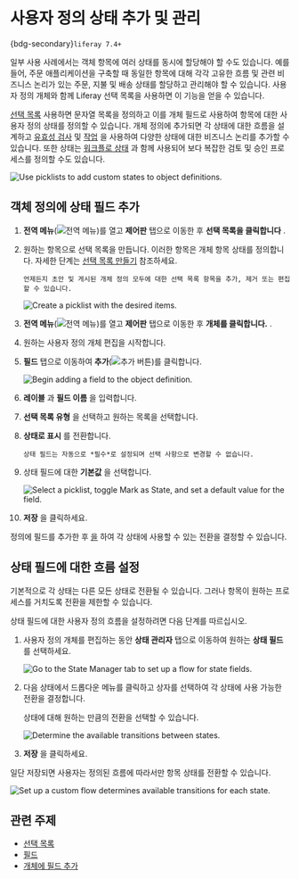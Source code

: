 # 사용자 정의 상태 추가 및 관리

{bdg-secondary}`liferay 7.4+`

일부 사용 사례에서는 객체 항목에 여러 상태를 동시에 할당해야 할 수도 있습니다. 예를 들어, 주문 애플리케이션을 구축할 때 동일한 항목에 대해 각각 고유한 흐름 및 관련 비즈니스 논리가 있는 주문, 지불 및 배송 상태를 할당하고 관리해야 할 수 있습니다. 사용자 정의 개체와 함께 Liferay 선택 목록을 사용하면 이 기능을 얻을 수 있습니다.

[선택 목록](../../picklists.md) 사용하면 문자열 목록을 정의하고 이를 개체 필드로 사용하여 항목에 대한 사용자 정의 상태를 정의할 수 있습니다. 개체 정의에 추가되면 각 상태에 대한 흐름을 설계하고 [유효성 검사](../validations/adding-field-validations.md) 및 [작업](../actions/defining-object-actions.md) 을 사용하여 다양한 상태에 대한 비즈니스 논리를 추가할 수 있습니다. 또한 상태는 [워크플로 상태](../../enabling-workflows-for-objects.md) 과 함께 사용되어 보다 복잡한 검토 및 승인 프로세스를 정의할 수도 있습니다.

![Use picklists to add custom states to object definitions.](./adding-and-managing-custom-states/images/01.png)

## 객체 정의에 상태 필드 추가

1. **전역 메뉴**(![전역 메뉴](../../../../images/icon-applications-menu.png))를 열고 **제어판** 탭으로 이동한 후 **선택 목록을 클릭합니다** .

1. 원하는 항목으로 선택 목록을 만듭니다. 이러한 항목은 개체 항목 상태를 정의합니다. 자세한 단계는 [선택 목록 만들기](../../picklists/creating-picklists.md) 참조하세요.

   ```{note}
   언제든지 초안 및 게시된 개체 정의 모두에 대한 선택 목록 항목을 추가, 제거 또는 편집할 수 있습니다.
   ```

   ![Create a picklist with the desired items.](./adding-and-managing-custom-states/images/02.png)

1. **전역 메뉴**(![전역 메뉴](../../../../images/icon-applications-menu.png))를 열고 **제어판** 탭으로 이동한 후 **개체를 클릭합니다.** .

1. 원하는 사용자 정의 개체 편집을 시작합니다.

1. **필드** 탭으로 이동하여 **추가**(![추가 버튼](../../../../images/icon-add.png))를 클릭합니다.

   ![Begin adding a field to the object definition.](./adding-and-managing-custom-states/images/03.png)

1. **레이블** 과 **필드 이름** 을 입력합니다.

1. **선택 목록 유형** 을 선택하고 원하는 목록을 선택합니다.

1. **상태로 표시** 를 전환합니다.

   ```{note}
   상태 필드는 자동으로 *필수*로 설정되며 선택 사항으로 변경할 수 없습니다.
   ```

1. 상태 필드에 대한 **기본값** 을 선택합니다.

   ![Select a picklist, toggle Mark as State, and set a default value for the field.](./adding-and-managing-custom-states/images/04.png)

1. **저장** 을 클릭하세요.

정의에 필드를 추가한 후 [을](#setting-up-a-flow-for-state-fields) 하여 각 상태에 사용할 수 있는 전환을 결정할 수 있습니다.

## 상태 필드에 대한 흐름 설정

기본적으로 각 상태는 다른 모든 상태로 전환될 수 있습니다. 그러나 항목이 원하는 프로세스를 거치도록 전환을 제한할 수 있습니다.

상태 필드에 대한 사용자 정의 흐름을 설정하려면 다음 단계를 따르십시오.

1. 사용자 정의 개체를 편집하는 동안 **상태 관리자** 탭으로 이동하여 원하는 **상태 필드** 를 선택하세요.

   ![Go to the State Manager tab to set up a flow for state fields.](./adding-and-managing-custom-states/images/05.png)

1. 다음 상태에서 드롭다운 메뉴를 클릭하고 상자를 선택하여 각 상태에 사용 가능한 전환을 결정합니다.

   상태에 대해 원하는 만큼의 전환을 선택할 수 있습니다.

   ![Determine the available transitions between states.](./adding-and-managing-custom-states/images/06.png)

1. **저장** 을 클릭하세요.

일단 저장되면 사용자는 정의된 흐름에 따라서만 항목 상태를 전환할 수 있습니다.

![Set up a custom flow determines available transitions for each state.](./adding-and-managing-custom-states/images/07.png)

## 관련 주제

* [선택 목록](../../picklists.md) 
* [필드](../fields.md) 
* [개체에 필드 추가](../fields/adding-fields-to-objects.md) 
